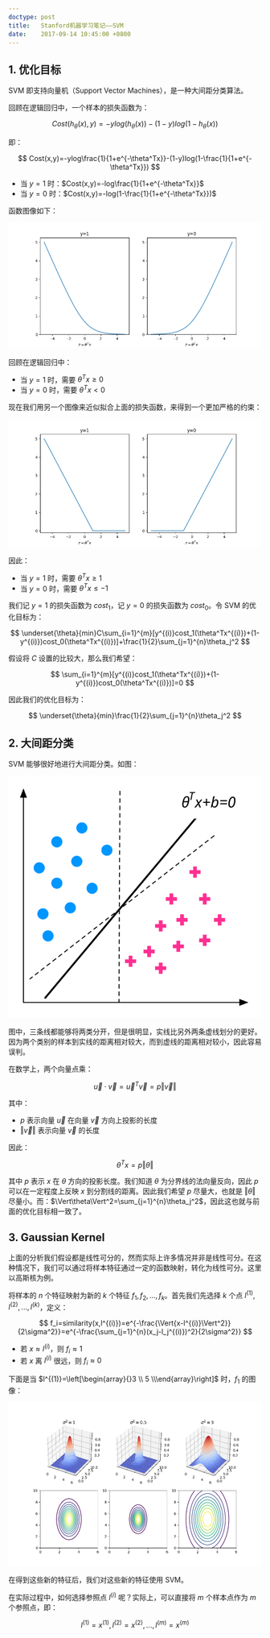 ```yaml
---
doctype: post
title:   Stanford机器学习笔记——SVM
date:    2017-09-14 10:45:00 +0800
---
```


## 1. 优化目标

SVM 即支持向量机（Support Vector Machines），是一种大间距分类算法。

回顾在逻辑回归中，一个样本的损失函数为：

$$ Cost(h_\theta(x),y)=-ylog(h_\theta(x))-(1-y)log(1-h_\theta(x)) $$

即：

$$ Cost(x,y)=-ylog\frac{1}{1+e^{-\theta^Tx}}-(1-y)log(1-\frac{1}{1+e^{-\theta^Tx}}) $$

- 当 $y=1$ 时：$Cost(x,y)=-log\frac{1}{1+e^{-\theta^Tx}}$
- 当 $y=0$ 时：$Cost(x,y)=-log(1-\frac{1}{1+e^{-\theta^Tx}})$

函数图像如下：

![](./img/2017/09/14/svm-1.png)

回顾在逻辑回归中：

- 当 $y=1$ 时，需要 $\theta^Tx\geq0$
- 当 $y=0$ 时，需要 $\theta^Tx<0$

现在我们用另一个图像来近似拟合上面的损失函数，来得到一个更加严格的约束：

![](./img/2017/09/14/svm-2.png)

因此：

- 当 $y=1$ 时，需要 $\theta^Tx\geq1$
- 当 $y=0$ 时，需要 $\theta^Tx\leq-1$

我们记 $y=1$ 的损失函数为 $cost_1$，记 $y=0$ 的损失函数为 $cost_0$。令 SVM 的优化目标为：

$$ \underset{\theta}{min}C\sum_{i=1}^{m}[y^{(i)}cost_1(\theta^Tx^{(i)})+(1-y^{(i)})cost_0(\theta^Tx^{(i)})]+\frac{1}{2}\sum_{j=1}^{n}\theta_j^2 $$

假设将 $C$ 设置的比较大，那么我们希望：

$$ \sum_{i=1}^{m}[y^{(i)}cost_1(\theta^Tx^{(i)})+(1-y^{(i)})cost_0(\theta^Tx^{(i)})]=0 $$

因此我们的优化目标为：

$$ \underset{\theta}{min}\frac{1}{2}\sum_{j=1}^{n}\theta_j^2 $$

## 2. 大间距分类

SVM 能够很好地进行大间距分类。如图：

![](./img/2017/09/14/svm-3.svg)

图中，三条线都能够将两类分开，但是很明显，实线比另外两条虚线划分的更好。因为两个类别的样本到实线的距离相对较大，而到虚线的距离相对较小，因此容易误判。

在数学上，两个向量点乘：

$$ \vec{u}\cdot\vec{v}=\vec{u}^T\vec{v}=p\Vert\vec{v}\Vert $$

其中：

- $p$ 表示向量 $\vec{u}$ 在向量 $\vec{v}$ 方向上投影的长度
- $\Vert\vec{v}\Vert$ 表示向量 $\vec{v}$ 的长度

因此：

$$ \theta^Tx = p\Vert\theta\Vert $$

其中 $p$ 表示 $x$ 在 $\theta$ 方向的投影长度。我们知道 $\theta$ 为分界线的法向量反向，因此 $p$ 可以在一定程度上反映 $x$ 到分割线的距离。因此我们希望 $p$ 尽量大，也就是 $\Vert\theta\Vert$ 尽量小。而：$\Vert\theta\Vert^2=\sum_{j=1}^{n}\theta_j^2$，因此这也就与前面的优化目标相一致了。

## 3. Gaussian Kernel

上面的分析我们假设都是线性可分的，然而实际上许多情况并非是线性可分。在这种情况下，我们可以通过将样本特征通过一定的函数映射，转化为线性可分。这里以高斯核为例。

将样本的 $n$ 个特征映射为新的 $k$ 个特征 $f_1,f_2,...,f_k$。首先我们先选择 $k$ 个点 $l^{(1)},l^{(2)},...,l^{(k)}$，定义：

$$ f_i=similarity(x,l^{(i)})=e^{-\frac{\Vert{x-l^{(i)}\Vert^2}}{2\sigma^2}}=e^{-\frac{\sum_{j=1}^{n}(x_j-l_j^{(i)})^2}{2\sigma^2}} $$

- 若 $x\approx{l^{(i)}}$，则 $f_i\approx1$
- 若 $x$ 离 $l^{(i)}$ 很远，则 $f_i\approx0$

下面是当 $l^{(1)}=\left[\begin{array}{}3 \\ 5 \\\end{array}\right]$ 时，$f_1$ 的图像：

![](./img/2017/09/14/svm-4.png)

在得到这些新的特征后，我们对这些新的特征使用 SVM。

在实际过程中，如何选择参照点 $l^{(i)}$ 呢？实际上，可以直接将 $m$ 个样本点作为 $m$ 个参照点，即：

$$ l^{(1)}=x^{(1)},l^{(2)}=x^{(2)},...,l^{(m)}=x^{(m)} $$
